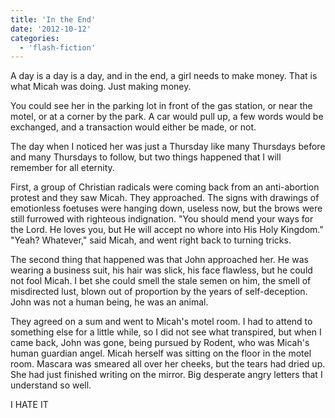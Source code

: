 ```yaml
---
title: 'In the End'
date: '2012-10-12'
categories:
  - 'flash-fiction'
---
```


A day is a day is a day, and in the end, a girl needs to make money. That is
what Micah was doing. Just making money.

<!-- truncate -->


You could see her in the parking lot in front of the gas station, or near the
motel, or at a corner by the park. A car would pull up, a few words would be
exchanged, and a transaction would either be made, or not.

The day when I noticed her was just a Thursday like many Thursdays before and
many Thursdays to follow, but two things happened that I will remember for all
eternity.

First, a group of Christian radicals were coming back from an anti-abortion
protest and they saw Micah. They approached. The signs with drawings of
emotionless foetuses were hanging down, useless now, but the brows were still
furrowed with righteous indignation. "You should mend your ways for the Lord. He
loves you, but He will accept no whore into His Holy Kingdom." "Yeah? Whatever,"
said Micah, and went right back to turning tricks.

The second thing that happened was that John approached her. He was wearing a
business suit, his hair was slick, his face flawless, but he could not fool
Micah. I bet she could smell the stale semen on him, the smell of misdirected
lust, blown out of proportion by the years of self-deception. John was not a
human being, he was an animal.

They agreed on a sum and went to Micah's motel room. I had to attend to
something else for a little while, so I did not see what transpired, but when I
came back, John was gone, being pursued by Rodent, who was Micah's human
guardian angel. Micah herself was sitting on the floor in the motel room.
Mascara was smeared all over her cheeks, but the tears had dried up. She had
just finished writing on the mirror. Big desperate angry letters that I
understand so well.

I HATE IT
